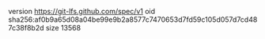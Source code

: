 version https://git-lfs.github.com/spec/v1
oid sha256:af0b9a65d08a04be99e9b2a8577c7470653d7fd59c105d057d7cd487c38f8b2d
size 13568

